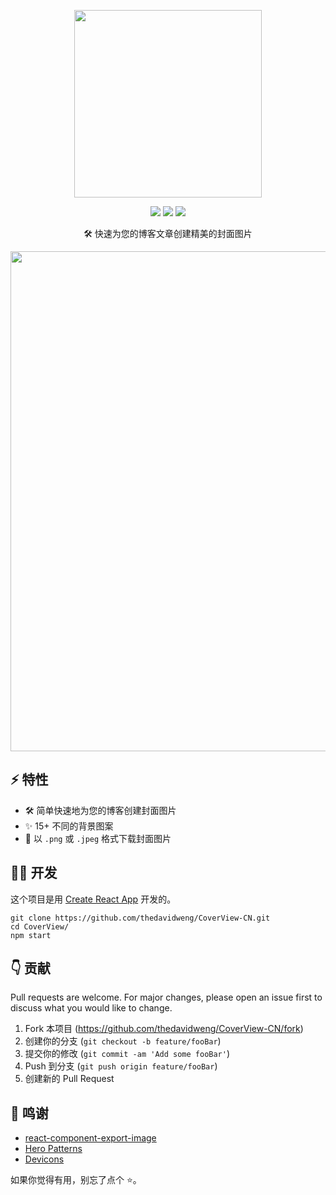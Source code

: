 <p align="center">
 <img width="300px" src="https://user-images.githubusercontent.com/47467468/90390293-b8eeb280-e0a8-11ea-82cf-9efa89773094.png" align="center" alt="" />
<p align="center">
<a href="https://github.com/thedavidweng/CoverView-CN"><img src="https://img.shields.io/github/stars/rutikwankhade/CoverView.svg?style=social&label=Star"></a>
<a href="https://github.com/thedavidweng/CoverView-CN"><img src="https://badges.frapsoft.com/os/v1/open-source.svg?v=103"></a>
<a href="https://lbesson.mit-license.org"><img src="https://img.shields.io/badge/License-MIT-blue.svg"></a>



</p>


 <p align="center">🛠 快速为您的博客文章创建精美的封面图片</p>
<p align="center">

<img src="https://user-images.githubusercontent.com/47467468/148546132-2b608b8c-ab27-4888-9898-e0b489142c47.png" height="auto" width="800px"  margin="20px">

</p>
</p>
 


## ⚡ 特性
- 🛠 简单快速地为您的博客创建封面图片
- ✨ 15+ 不同的背景图案
- 💾 以 `.png` 或 `.jpeg` 格式下载封面图片

## 👩‍💻 开发
这个项目是用 [Create React App](https://github.com/facebook/create-react-app) 开发的。



```shell
git clone https://github.com/thedavidweng/CoverView-CN.git
cd CoverView/
npm start
```


## 👇 贡献
Pull requests are welcome. For major changes, please open an issue first to discuss what you would like to change.


1. Fork 本项目 (<https://github.com/thedavidweng/CoverView-CN/fork>)
2. 创建你的分支 (`git checkout -b feature/fooBar`)
3. 提交你的修改 (`git commit -am 'Add some fooBar'`)
4. Push 到分支 (`git push origin feature/fooBar`)
5. 创建新的 Pull Request


## 🙏 鸣谢
- [react-component-export-image](https://www.npmjs.com/package/react-component-export-image)
- [Hero Patterns](https://www.heropatterns.com/)
- [Devicons](https://github.com/devicons/devicon)

如果你觉得有用，别忘了点个 ⭐。
